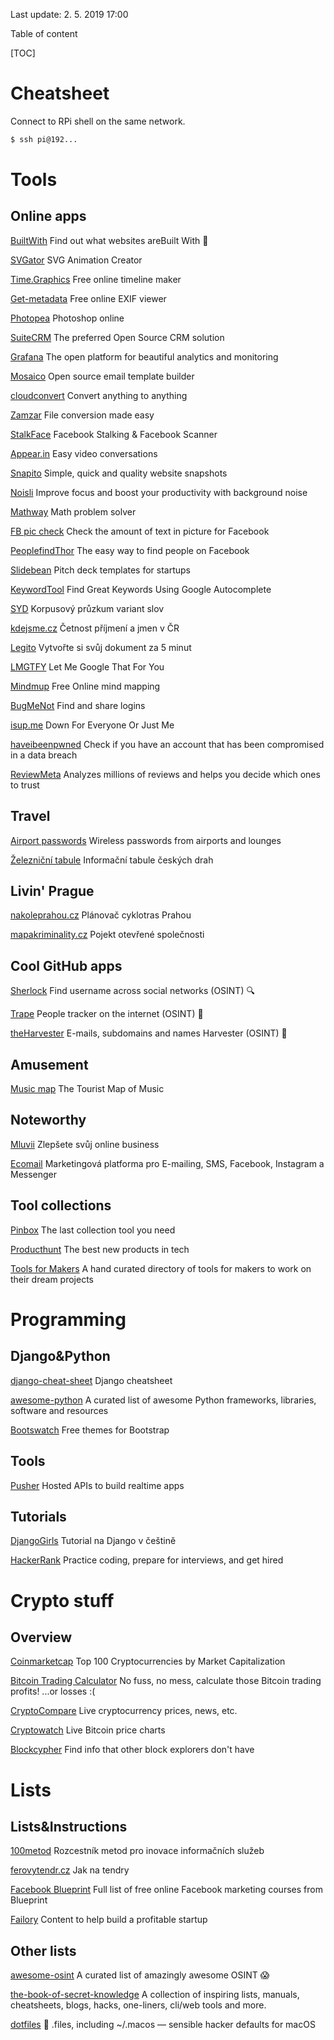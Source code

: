 Last update: 2. 5. 2019 17:00

Table of content

[TOC]



# Cheatsheet

Connect to RPi shell on the same network.
```sh
$ ssh pi@192...
```



# Tools

## Online apps

[BuiltWith](https://builtwith.com/) Find out what websites areBuilt With 🔦

[SVGator](https://www.svgator.com/) SVG Animation Creator

[Time.Graphics](https://time.graphics) Free online timeline maker

[Get-metadata](https://www.get-metadata.com/) Free online EXIF viewer

[Photopea](https://www.photopea.com/) Photoshop online

[SuiteCRM](https://suitecrm.com/) The preferred Open Source CRM solution

[Grafana](grafana.net) The open platform for beautiful analytics and monitoring

[Mosaico](https://mosaico.io/) Open source email template builder

[cloudconvert](https://cloudconvert.com/) Convert anything to anything

[Zamzar](https://www.zamzar.com/) File conversion made easy

[StalkFace](https://stalkface.com/en/) Facebook Stalking & Facebook Scanner

[Appear.in](https://appear.in/) Easy video conversations

[Snapito](https://snapito.com/) Simple, quick and quality website snapshots

[Noisli](https://www.noisli.com/) Improve focus and boost your productivity with background noise

[Mathway](https://www.mathway.com) Math problem solver

[FB pic check](https://www.facebook.com/ads/tools/text_overlay) Check the amount of text in picture for Facebook

[PeoplefindThor](https://peoplefindthor.dk/) The easy way to find people on Facebook

[Slidebean](https://slidebean.com/pitch-deck-template) Pitch deck templates for startups

[KeywordTool](https://keywordtool.io) Find Great Keywords Using Google Autocomplete

[SYD](https://syd.korpus.cz/) Korpusový průzkum variant slov

[kdejsme.cz](https://www.kdejsme.cz/) Četnost příjmení a jmen v ČR

[Legito](https://www.legito.cz/) Vytvořte si svůj dokument za 5 minut

[LMGTFY](https://lmgtfy.com/) Let Me Google That For You

[Mindmup](https://app.mindmup.com) Free Online mind mapping

[BugMeNot](http://bugmenot.com/) Find and share logins

[isup.me](https://downforeveryoneorjustme.com/) Down For Everyone Or Just Me

[haveibeenpwned](https://haveibeenpwned.com/) Check if you have an account that has been compromised in a data breach

[ReviewMeta](https://reviewmeta.com/) Analyzes millions of reviews and helps you decide which ones to trust

## Travel

[Airport passwords](https://www.google.com/maps/d/viewer?mid=1Z1dI8hoBZSJNWFx2xr_MMxSxSxY&hl=en_US&ll=40.98298879999999%2C28.810442500000022&z=8) Wireless passwords from airports and lounges

[Železniční tabule](https://provoz.szdc.cz/tabule/Default.aspx?lang=cs) Informační tabule českých drah

## Livin' Prague

[nakoleprahou.cz](https://nakoleprahou.cz/plan.php) Plánovač cyklotras Prahou

[mapakriminality.cz](http://mapakriminality.cz/) Pojekt otevřené společnosti

## Cool GitHub apps

[Sherlock](https://github.com/sherlock-project/sherlock) Find username across social networks (OSINT) 🔍

[Trape](https://github.com/jofpin/trape) People tracker on the internet (OSINT) 📍

[theHarvester](https://github.com/laramies/theHarvester) E-mails, subdomains and names Harvester (OSINT) 🧹

## Amusement

[Music map](https://www.music-map.com/) The Tourist Map of Music

## Noteworthy

[Mluvii](https://www.mluvii.com) Zlepšete svůj online business

[Ecomail](https://www.ecomail.cz/) Marketingová  platforma pro E-mailing, SMS, Facebook, Instagram a Messenger

## Tool collections

[Pinbox](https://withpinbox.com/) The last collection tool you need

[Producthunt](https://www.producthunt.com/) The best new products in tech

[Tools for Makers](https://toolsformakers.com/) A hand curated directory of tools for makers to work on their dream projects



# Programming

## Django&Python

[django-cheat-sheet](https://github.com/lucrae/django-cheat-sheet) Django cheatsheet

[awesome-python](https://github.com/vinta/awesome-python) A curated list of awesome Python frameworks, libraries, software and resources

[Bootswatch](https://bootswatch.com) Free themes for Bootstrap

## Tools

[Pusher](https://pusher.com/) Hosted APIs to build realtime apps

## Tutorials

[DjangoGirls](https://tutorial.djangogirls.org/cs/) Tutorial na Django v češtině

[HackerRank](https://www.hackerrank.com/) Practice coding, prepare for interviews, and get hired



# Crypto stuff

## Overview

[Coinmarketcap](https://coinmarketcap.com/) Top 100 Cryptocurrencies by Market Capitalization

[Bitcoin Trading Calculator](https://easybitcoincalculator.com/) No fuss, no mess, calculate those Bitcoin trading profits! ...or losses :(

[CryptoCompare](https://www.cryptocompare.com/) Live cryptocurrency prices, news, etc.

[Cryptowatch](https://cryptowat.ch/) Live Bitcoin price charts

[Blockcypher](https://live.blockcypher.com/) Find info that other block explorers don't have



# Lists

## Lists&Instructions

[100metod](https://100metod.cz/) Rozcestník metod pro inovace informačních služeb

[ferovytendr.cz](http://ferovytendr.cz/) Jak na tendry

[Facebook Blueprint](https://www.facebook.com/business/learn/paths/all-content?ref=ens_rdr) Full list of free online Facebook marketing courses from Blueprint

[Failory](https://www.failory.com/) Content to help build a profitable startup

## Other lists

[awesome-osint](https://github.com/jivoi/awesome-osint) A curated list of amazingly awesome OSINT 😱

[the-book-of-secret-knowledge](https://github.com/trimstray/the-book-of-secret-knowledge) A collection of inspiring lists, manuals, cheatsheets, blogs, hacks, one-liners, cli/web tools and more.

[dotfiles](https://github.com/mathiasbynens/dotfiles) 🔧 .files, including ~/.macos — sensible hacker defaults for macOS